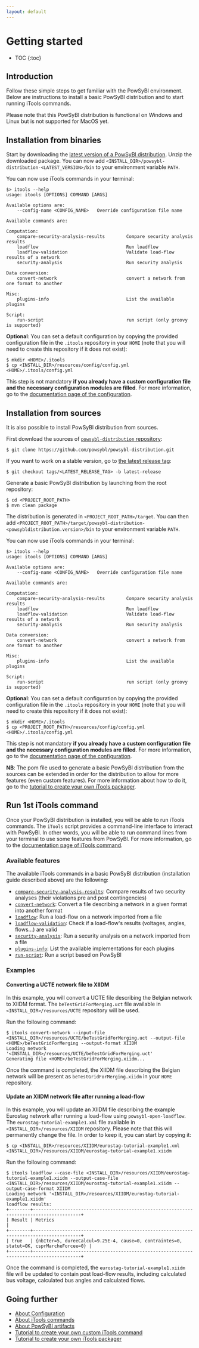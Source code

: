 ```yaml
---
layout: default
---
```


# Getting started

* TOC
{:toc}

## Introduction

Follow these simple steps to get familiar with the PowSyBl environment. Below are instructions to install a 
basic PowSyBl distribution and to start running iTools commands.

Please note that this PowSyBl distribution is functional on Windows and Linux but
is not supported for MacOS yet.

## Installation from binaries

Start by downloading the [latest version of a PowSyBl distribution](../../download/index.md).
Unzip the downloaded package. You can now add `<INSTALL_DIR>/powsybl-distribution-<LATEST_VERSION>/bin` to your environment variable `PATH`.

You can now use iTools commands in your terminal:

```
$> itools --help
usage: itools [OPTIONS] COMMAND [ARGS]

Available options are:
    --config-name <CONFIG_NAME>   Override configuration file name

Available commands are:

Computation:
    compare-security-analysis-results        Compare security analysis results
    loadflow                                 Run loadflow
    loadflow-validation                      Validate load-flow results of a network
    security-analysis                        Run security analysis

Data conversion:
    convert-network                          convert a network from one format to another

Misc:
    plugins-info                             List the available plugins

Script:
    run-script                               run script (only groovy is supported)

```
**Optional**: You can set a default configuration by copying the provided configuration file in the `.itools` repository
in your `HOME` (note that you will need to create this repository if it does not exist):
```
$ mkdir <HOME>/.itools
$ cp <INSTALL_DIR>/resources/config/config.yml <HOME>/.itools/config.yml
```
This step is not mandatory **if you already have a custom configuration file and the necessary configuration modules are filled**.
For more information, go to the [documentation page of the configuration](configuration/index.md).

## Installation from sources

It is also possible to install PowSyBl distribution from sources.

First download the sources of [`powsybl-distribution` repository](https://github.com/powsybl/powsybl-distribution):
```
$ git clone https://github.com/powsybl/powsybl-distribution.git
```
If you want to work on a stable version, go to [the latest release tag](https://github.com/powsybl/powsybl-distribution/releases/latest):
```
$ git checkout tags/<LATEST_RELEASE_TAG> -b latest-release
```

Generate a basic PowSyBl distribution by launching from the root repository:
```
$ cd <PROJECT_ROOT_PATH>
$ mvn clean package
```

The distribution is generated in `<PROJECT_ROOT_PATH>/target`. You can then add `<PROJECT_ROOT_PATH>/target/powsybl-distribution-<powsybldistribution.version>/bin`
to your environment variable `PATH`.

You can now use iTools commands in your terminal:

```
$> itools --help
usage: itools [OPTIONS] COMMAND [ARGS]

Available options are:
    --config-name <CONFIG_NAME>   Override configuration file name

Available commands are:

Computation:
    compare-security-analysis-results        Compare security analysis results
    loadflow                                 Run loadflow
    loadflow-validation                      Validate load-flow results of a network
    security-analysis                        Run security analysis

Data conversion:
    convert-network                          convert a network from one format to another

Misc:
    plugins-info                             List the available plugins

Script:
    run-script                               run script (only groovy is supported)

```
**Optional**: You can set a default configuration by copying the provided configuration file in the `.itools` repository
in your `HOME` (note that you will need to create this repository if it does not exist):
```
$ mkdir <HOME>/.itools
$ cp <PROJECT_ROOT_PATH>/resources/config/config.yml <HOME>/.itools/config.yml
```
This step is not mandatory **if you already have a custom configuration file and the necessary configuration modules are filled**.
For more information, go to the [documentation page of the configuration](configuration/index.md).

**NB**: The pom file used to generate a basic PowSyBl distribution from the sources can be extended in order for the distribution to
allow for more features (even custom features). For more information about how to do it,
go to the [tutorial to create your own iTools packager](../developer/tutorials/itools-packager.md).

## Run 1st iTools command

Once your PowSyBl distribution is installed, you will be able to run iTools commands. The `iTools` script provides a command-line interface to interact with PowSyBl.
In other words, you will be able to run command lines from your terminal to use some features from PowSyBl. For more information,
go to the [documentation page of iTools command](itools/index.md).

### Available features

The available iTools commands in a basic PowSyBl distribution (installation guide described above) are the following:


- [`compare-security-analysis-results`](): Compare results of two security analyses (their violations pre and post contingencies)
- [`convert-network`](itools/convert-network.md): Convert a file describing a network in a given format into another format
- [`loadflow`](itools/loadflow.md): Run a load-flow on a network imported from a file
- [`loadflow-validation`](): Check if a load-flow's results (voltages, angles, flows...) are valid
- [`security-analysis`](itools/security-analysis.md): Run a security analysis on a network imported from a file
- [`plugins-info`](): List the available implementations for each plugins
- [`run-script`](itools/run-script.md): Run a script based on PowSyBl

### Examples

#### Converting a UCTE network file to XIIDM

In this example, you will convert a UCTE file describing the Belgian network to XIIDM format.
The `beTestGridForMerging.uct` file available in `<INSTALL_DIR>/resources/UCTE` repository will be used.

Run the following command:
```
$ itools convert-network --input-file <INSTALL_DIR>/resources/UCTE/beTestGridForMerging.uct --output-file <HOME>/beTestGridForMerging --output-format XIIDM
Loading network '<INSTALL_DIR>/resources/UCTE/beTestGridForMerging.uct'
Generating file <HOME>/beTestGridForMerging.xiidm...
```

Once the command is completed, the XIIDM file describing the Belgian network will be present as `beTestGridForMerging.xiidm` in your `HOME` repository.

#### Update an XIIDM network file after running a load-flow

In this example, you will update an XIIDM file describing the example Eurostag network after running a load-flow using `powsybl-open-loadflow`.
The `eurostag-tutorial-example1.xml` file available in `<INSTALL_DIR>/resources/XIIDM` repository. Please note that this will permanently
change the file. In order to keep it, you can start by copying it:
```
$ cp <INSTALL_DIR>/resources/XIIDM/eurostag-tutorial-example1.xml <INSTALL_DIR>/resources/XIIDM/eurostag-tutorial-example1.xiidm
```

Run the following command:
```
$ itools loadflow --case-file <INSTALL_DIR>/resources/XIIDM/eurostag-tutorial-example1.xiidm --output-case-file <INSTALL_DIR>/resources/XIIDM/eurostag-tutorial-example1.xiidm --output-case-format XIIDM
Loading network '<INSTALL_DIR>/resources/XIIDM/eurostag-tutorial-example1.xiidm'
loadflow results:
+--------+----------------------------------------------------------------------------------------+
| Result | Metrics                                                                                |
+--------+----------------------------------------------------------------------------------------+
| true   | {nbIter=5, dureeCalcul=9.25E-4, cause=0, contraintes=0, statut=OK, csprMarcheForcee=0} |
+--------+----------------------------------------------------------------------------------------+
```

Once the command is completed, the `eurostag-tutorial-example1.xiidm` file will be updated to contain post load-flow results, including calculated bus voltage, calculated bus angles and calculated flows.

## Going further
- [About Configuration](configuration/index.md)
- [About iTools commands](itools/index.md)
- [About PowSyBl artifacts](../developer/artifacts.md)
- [Tutorial to create your own custom iTools command](../developer/tutorials/itools-command.md)
- [Tutorial to create your own iTools packager](../developer/tutorials/itools-packager.md)
